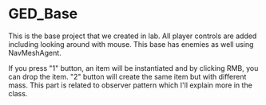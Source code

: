 # GED_Base

This is the base project that we created in lab. All player controls are added including looking around with mouse. This base has enemies as well using NavMeshAgent.

If you press "1" button, an item will be instantiated and by clicking RMB, you can drop the item. "2" button will create the same item but with different mass. This part is related to observer pattern which I'll explain more in the class.
